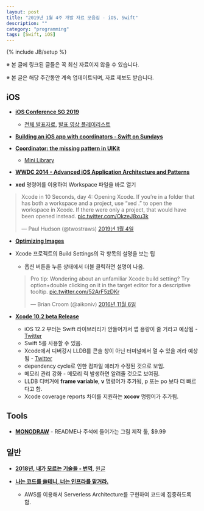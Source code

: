 ```yaml
---
layout: post
title: "2019년 1월 4주 개발 자료 모음집 - iOS, Swift"
description: ""
category: "programming"
tags: [Swift, iOS]
---
```

{% include JB/setup %}

<script async src="https://platform.twitter.com/widgets.js" charset="utf-8"></script>

※ 본 글에 링크된 글들은 꼭 최신 자료이지 않을 수 있습니다.

※ 본 글은 해당 주간동안 계속 업데이트되며, 자료 제보도 받습니다.

## iOS

* **[iOS Conference SG 2019](https://2019.iosconf.sg/)**
  - [전체 발표자료](https://engineers.sg/conference/iosconfsg-2019), [발표 영상 플레이리스트](https://www.youtube.com/playlist?list=PLED4k3CZkY9Qjo61LcuG56gwvEW-Bpbzs)

* **[Building an iOS app with coordinators - Swift on Sundays](https://www.youtube.com/watch?v=p9fSsoHcLTg)**

* **[Coordinator: the missing pattern in UIKit](http://aplus.rs/2018/coordinator-missing-pattern-uikit/)**
  - [Mini Library](https://github.com/radianttap/Coordinator)

* **[WWDC 2014 - Advanced iOS Application Architecture and Patterns](https://developer.apple.com/videos/play/wwdc2014/229/)**

* **xed** 명령어를 이용하여 Workspace 파일을 바로 열기
<blockquote class="twitter-tweet" data-lang="ko"><p lang="en" dir="ltr">Xcode in 10 Seconds, day 4: Opening Xcode. If you’re in a folder that has both a workspace and a project, use “xed .” to open the workspace in Xcode. If there were only a project, that would have been opened instead. <a href="https://t.co/OkzeJ8xu3k">pic.twitter.com/OkzeJ8xu3k</a></p>&mdash; Paul Hudson (@twostraws) <a href="https://twitter.com/twostraws/status/1081201726156357632?ref_src=twsrc%5Etfw">2019년 1월 4일</a></blockquote>
<script async src="https://platform.twitter.com/widgets.js" charset="utf-8"></script>

* **[Optimizing Images](https://www.swiftjectivec.com/optimizing-images/)**

* Xcode 프로젝트의 Build Settings의 각 항목의 설명을 보는 팁
  - 옵션 버튼을 누른 상태에서 더블 클릭하면 설명이 나옴.
  <blockquote class="twitter-tweet" data-lang="ko"><p lang="en" dir="ltr">Pro tip: Wondering about an unfamiliar Xcode build setting? Try option+double clicking on it in the target editor for a descriptive tooltip. <a href="https://t.co/52ArF5zDKr">pic.twitter.com/52ArF5zDKr</a></p>&mdash; Brian Croom (@aikoniv) <a href="https://twitter.com/aikoniv/status/795311416030806016?ref_src=twsrc%5Etfw">2016년 11월 6일</a></blockquote>

* **[Xcode 10.2 beta Release](https://developer.apple.com/documentation/xcode_release_notes/xcode_10_2_beta_release_notes)**
  - iOS 12.2 부터는 Swift 라이브러리가 안들어가서 앱 용량이 줄 거라고 예상됨 - [Twitter](https://twitter.com/BalestraPatrick/status/1088565310691647489?fbclid=IwAR3vs5VhIL78P0vjuOcnKYD5JZp3n1RrCHqXwDWSvUvwI9zWiNme4GYeUGk)
  - Swift 5를 사용할 수 있음.
  - Xcode에서 디버깅시 LLDB를 콘솔 창이 아닌 터미널에서 열 수 있을 꺼라 예상됨 - [Twitter](https://twitter.com/Shashikant86/status/1088721185603502081)
  - dependency cycle로 인한 컴파일 에러가 수정된 것으로 보임.
  - 메모리 관리 강화 - 메모리 릭 발생하면 알려줄 것으로 보여짐.
  - LLDB 디버거에 **frame variable**, **v** 명령어가 추가됨, p 또는 po 보다 더 빠르다고 함.
  - Xcode coverage reports 차이를 지원하는 **xccov** 명령어가 추가됨.


## Tools

* **[MONODRAW](https://monodraw.helftone.com/)** - README나 주석에 들어가는 그림 제작 툴, $9.99

## 일반

* **[2018년, 내가 모르는 기술들 - 번역](https://velog.io/@chris/%EB%B2%88%EC%97%AD-2018%EB%85%84-%EB%82%B4%EA%B0%80-%EB%AA%A8%EB%A5%B4%EB%8A%94-%EA%B8%B0%EC%88%A0%EB%93%A4-rnjr3h8mgj)**, [원글](https://overreacted.io/things-i-dont-know-as-of-2018/)

* **[나는 코드를 쓸테니, 너는 인프라를 맡거라.](https://blog.hax0r.info/2018-11-28/i-will-write-the-code-you-will-be-in-charge-of-the-infrastructure/)**
  - AWS를 이용해서 Serverless Architecture를 구현하여 코드에 집중하도록 함.